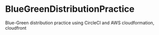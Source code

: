 # BlueGreenDistributionPractice
Blue-Green distribution practice using CircleCI and AWS cloudformation, cloudfront
